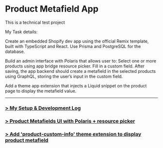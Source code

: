 # Product Metafield App

This is a technical test project

My Task details: 

Create an embedded Shopify dev app using the official Remix template, built with TypeScript and React. Use Prisma and PostgreSQL for the database. 

Build an admin interface with Polaris that allows user to: 
Select one or more products using app bridge resource picker. 
Fill in a custom field. 
After saving, the app backend should create a metafield in the selected products using GraphQL, storing the user’s input in the custom field. 

Add a theme app extension that injects a Liquid snippet on the product page to display the metafield value. 



---

### [> My Setup & Development Log](./README/first.md)


### [> Product Metafields UI with Polaris + resource picker](./README/second.md)


### [> Add 'product-custom-info' theme extension to display product metafield](README/third.md)
